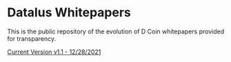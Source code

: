 # Datalus Whitepapers
This is the public repository of the evolution of D Coin whitepapers provided for transparency.

[Current Version v1.1 - 12/28/2021](The_D_Coin_Whitepaper_v1_1.pdf)